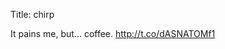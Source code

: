 Title: chirp

It pains me, but... coffee. <a href="http://t.co/dASNATOMf1">http://t.co/dASNATOMf1</a>
